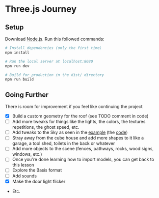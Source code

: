 # Three.js Journey

## Setup

Download [Node.js](https://nodejs.org/en/download/).
Run this followed commands:

```bash
# Install dependencies (only the first time)
npm install

# Run the local server at localhost:8080
npm run dev

# Build for production in the dist/ directory
npm run build
```

## Going Further

There is room for improvement if you feel like continuing the project

- [x] Build a custom geometry for the roof (see TODO comment in code)
- [ ] Add more tweaks for things like the lights, the colors, the textures repetitions, the ghost speed, etc.
- [ ] Add tweaks to the Sky as seen in the [example](https://threejs.org/examples/?q=sky#webgl_shaders_sky) (the [code](https://github.com/mrdoob/three.js/blob/master/examples/webgl_shaders_sky.html))
- [ ] Stray away from the cube house and add more shapes to it like a garage, a tool shed, toilets in the back or whatever
- [ ] Add more objects to the scene (fences, pathways, rocks, wood signs, windows, etc.)
- [ ] Once you're done learning how to import models, you can get back to this lesson
- [ ] Explore the Basis format
- [ ] Add sounds
- [x] Make the door light flicker
- Etc.
